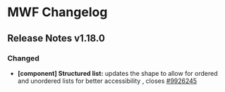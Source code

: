# MWF Changelog
## Release Notes v1.18.0
### Changed
* **[component] Structured list:** updates the shape to allow for ordered and unordered lists for better accessibility , closes [#9926245](https://microsoft.visualstudio.com/DefaultCollection/OSGS/_workitems?id=9926245)

